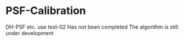 # PSF-Calibration
DH-PSF etc.
use test-02
Has not been completed
The algorithm is still under development
